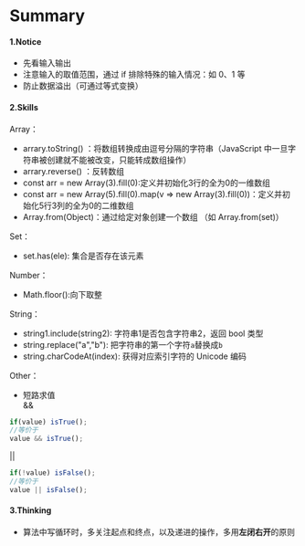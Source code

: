 # Summary

#### 1.Notice

- 先看输入输出
- 注意输入的取值范围，通过 if 排除特殊的输入情况：如 0、1 等
- 防止数据溢出（可通过等式变换）

#### 2.Skills

Array： 
- arrary.toString() ：将数组转换成由逗号分隔的字符串（JavaScript 中一旦字符串被创建就不能被改变，只能转成数组操作）
- arrary.reverse() ：反转数组 
- const arr = new Array(3).fill(0):定义并初始化3行的全为0的一维数组
- const arr = new Array(5).fill(0).map(v => new Array(3).fill(0))：定义并初始化5行3列的全为0的二维数组 
- Array.from(Object)：通过给定对象创建一个数组 （如 Array.from(set)）

Set：
- set.has(ele): 集合是否存在该元素

Number：
- Math.floor():向下取整  

String：
- string1.include(string2): 字符串1是否包含字符串2，返回 bool 类型
- string.replace("a","b"): 把字符串的第一个字符`a`替换成`b`
- string.charCodeAt(index): 获得对应索引字符的 Unicode 编码

Other：
- 短路求值   
&&
```JavaScript
if(value) isTrue();
//等价于
value && isTrue();
```
||
```JavaScript
if(!value) isFalse();
//等价于
value || isFalse();
```
#### 3.Thinking

- 算法中写循环时，多关注起点和终点，以及递进的操作，多用**左闭右开**的原则

